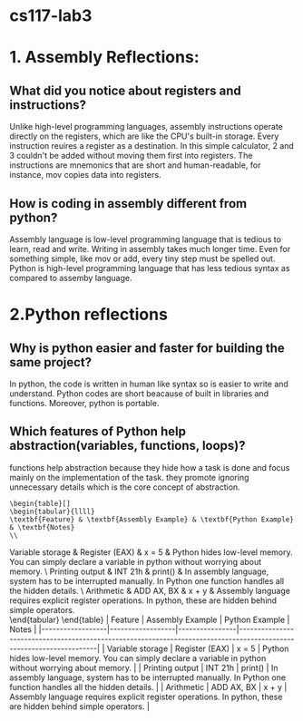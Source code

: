 # cs117-lab3

# 1. Assembly Reflections:
## What did you notice about registers and instructions?
Unlike high-level programming languages, assembly instructions operate directly on the registers, which are like the CPU's built-in storage. Every instruction reuires a register as a destination. 
In this simple calculator, 2 and 3 couldn't be added without moving them first into registers.
The instructions are mnemonics that are short and human-readable, for instance, mov copies data into registers.

## How is coding in assembly different from python?
Assembly language is low-level programming language that is tedious to learn, read and write. Writing in assembly takes much longer time. Even for something simple, like mov or add, every tiny step must be spelled out. Python is high-level programming language that has less tedious syntax as compared to assemby language.

# 2.Python reflections
## Why is python easier and faster for building the same project?
In python, the code is written in human like syntax so is easier to write and understand. Python codes are short beacause of built in libraries and functions. Moreover, python is portable.

## Which features of Python help abstraction(variables, functions, loops)?
functions help abstraction because they hide how a task is done and focus mainly on the implementation of the task. they promote ignoring unnecessary details which is the core concept of abstraction.


    \begin{table}[]
    \begin{tabular}{llll}
    \textbf{Feature} & \textbf{Assembly Example} & \textbf{Python Example} & \textbf{Notes}                                                                                                      \\
Variable storage & Register (EAX)            & x = 5                   & Python hides low-level memory. You can simply declare a variable in python without worrying about memory.         \\
Printing output  & INT 21h                   & print()                 & In assembly language, system has to be interrupted manually. In Python one function handles all the hidden details. \\
Arithmetic       & ADD AX, BX                & x + y                   & Assembly language requires explicit register operations. In python, these are hidden behind simple operators.               
       \end{tabular}
       \end{table}
       | Feature          | Assembly Example | Python Example | Notes                                                                                                               |
|------------------|------------------|----------------|---------------------------------------------------------------------------------------------------------------------|
| Variable storage | Register (EAX)   | x = 5          | Python hides low-level memory. You can simply declare a variable in python without worrying about memory.           |
| Printing output  | INT 21h          | print()        | In assembly language, system has to be interrupted manually. In Python one function handles all the hidden details. |
| Arithmetic       | ADD AX, BX       | x + y          | Assembly language requires explicit register operations. In python, these are hidden behind simple operators.       |
